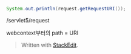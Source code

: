 
```java
System.out.println(request.getRequestURI());
```
/servlet5/request

webcontext부터의 path = URI


> Written with [StackEdit](https://stackedit.io/).
<!--stackedit_data:
eyJoaXN0b3J5IjpbLTkyNTE2ODQzN119
-->